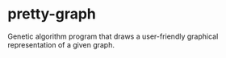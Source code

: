 # pretty-graph
Genetic algorithm program that draws a user-friendly graphical representation of a given graph. 
